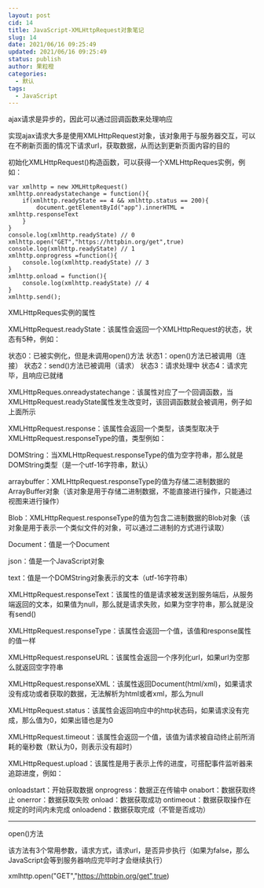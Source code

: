 ```yaml
---
layout: post
cid: 14
title: JavaScript-XMLHttpRequest对象笔记
slug: 14
date: 2021/06/16 09:25:49
updated: 2021/06/16 09:25:49
status: publish
author: 果粒橙
categories: 
  - 默认
tags: 
  - JavaScript
---
```



ajax请求是异步的，因此可以通过回调函数来处理响应

实现ajax请求大多是使用XMLHttpRequest对象，该对象用于与服务器交互，可以在不刷新页面的情况下请求url，获取数据，从而达到更新页面内容的目的

初始化XMLHttpRequest()构造函数，可以获得一个XMLHttpReques实例，例如：

    var xmlhttp = new XMLHttpRequest()
    xmlhttp.onreadystatechange = function(){
        if(xmlhttp.readyState == 4 && xmlhttp.status == 200){
            document.getElementById("app").innerHTML = xmlhttp.responseText
        }
    }
    console.log(xmlhttp.readyState) // 0
    xmlhttp.open("GET","https://httpbin.org/get",true)
    console.log(xmlhttp.readyState) // 1
    xmlhttp.onprogress =function(){
        console.log(xmlhttp.readyState) // 3
    }
    xmlhttp.onload = function(){
        console.log(xmlhttp.readyState) // 4
    }
    xmlhttp.send();



XMLHttpReques实例的属性

XMLHttpRequest.readyState：该属性会返回一个XMLHttpRequest的状态，状态有5种，例如：

状态0：已被实例化，但是未调用open()方法
状态1：open()方法已被调用（连接）
状态2：send()方法已被调用（请求）
状态3：请求处理中
状态4：请求完毕，且响应已就绪

XMLHttpReques.onreadystatechange：该属性对应了一个回调函数，当XMLHttpRequest.readyState属性发生改变时，该回调函数就会被调用，例子如上面所示

XMLHttpRequest.response：该属性会返回一个类型，该类型取决于XMLHttpRequest.responseType的值，类型例如：

DOMString：当XMLHttpRequest.responseType的值为空字符串，那么就是DOMString类型（是一个utf-16字符串，默认）

arraybuffer：XMLHttpRequest.responseType的值为存储二进制数据的ArrayBuffer对象（该对象是用于存储二进制数据，不能直接进行操作，只能通过视图来进行操作）

Blob：XMLHttpRequest.responseType的值为包含二进制数据的Blob对象（该对象是用于表示一个类似文件的对象，可以通过二进制的方式进行读取）

Document：值是一个Document

json：值是一个JavaScript对象

text：值是一个DOMString对象表示的文本（utf-16字符串）

XMLHttpRequest.responseText：该属性的值是请求被发送到服务端后，从服务端返回的文本，如果值为null，那么就是请求失败，如果为空字符串，那么就是没有send()

XMLHttpRequest.responseType：该属性会返回一个值，该值和response属性的值一样

XMLHttpRequest.responseURL：该属性会返回一个序列化url，如果url为空那么就返回空字符串

XMLHttpRequest.responseXML：该属性返回Document(html/xml)，如果请求没有成功或者获取的数据，无法解析为html或者xml，那么为null

XMLHttpRequest.status：该属性会返回响应中的http状态码，如果请求没有完成，那么值为0，如果出错也是为0

XMLHttpRequest.timeout：该属性会返回一个值，该值为请求被自动终止前所消耗的毫秒数（默认为0，则表示没有超时）

XMLHttpRequest.upload：该属性是用于表示上传的进度，可搭配事件监听器来追踪进度，例如：

onloadstart：开始获取数据
onprogress：数据正在传输中
onabort：数据获取终止
onerror：数据获取失败
onload：数据获取成功
ontimeout：数据获取操作在规定的时间内未完成
onloadend：数据获取完成（不管是否成功）


---

open()方法

该方法有3个常用参数，请求方式，请求url，是否异步执行（如果为false，那么JavaScript会等到服务器响应完毕时才会继续执行）

xmlhttp.open("GET","https://httpbin.org/get",true)